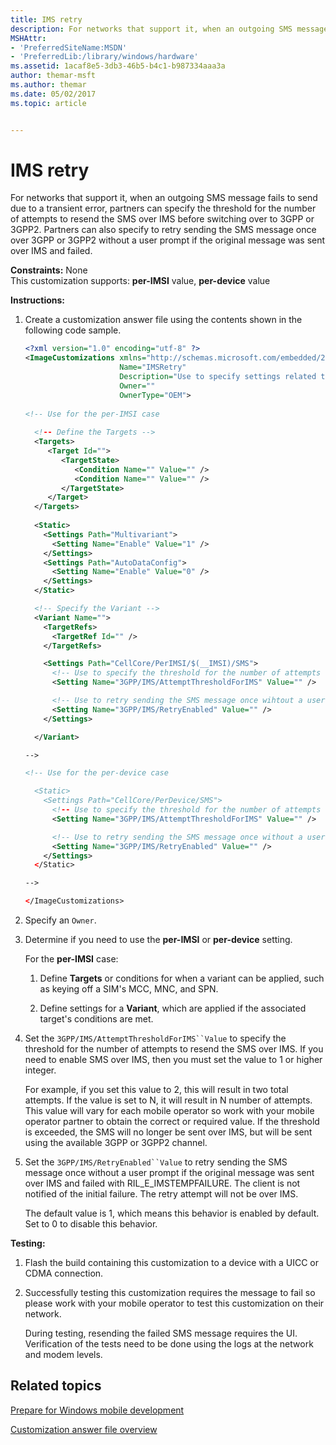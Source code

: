 ```yaml
---
title: IMS retry
description: For networks that support it, when an outgoing SMS message fails to send due to a transient error, partners can specify the threshold for the number of attempts to resend the SMS over IMS before switching over to 3GPP or 3GPP2.
MSHAttr:
- 'PreferredSiteName:MSDN'
- 'PreferredLib:/library/windows/hardware'
ms.assetid: 1acaf8e5-3db3-46b5-b4c1-b987334aaa3a
author: themar-msft
ms.author: themar
ms.date: 05/02/2017
ms.topic: article


---
```


# IMS retry


For networks that support it, when an outgoing SMS message fails to send due to a transient error, partners can specify the threshold for the number of attempts to resend the SMS over IMS before switching over to 3GPP or 3GPP2. Partners can also specify to retry sending the SMS message once over 3GPP or 3GPP2 without a user prompt if the original message was sent over IMS and failed.

<a href="" id="constraints---none"></a>**Constraints:** None  
This customization supports: **per-IMSI** value, **per-device** value

<a href="" id="instructions-"></a>**Instructions:**  
1.  Create a customization answer file using the contents shown in the following code sample.

    ```XML
    <?xml version="1.0" encoding="utf-8" ?>  
    <ImageCustomizations xmlns="http://schemas.microsoft.com/embedded/2004/10/ImageUpdate"  
                         Name="IMSRetry"  
                         Description="Use to specify settings related to SMS messages sent over IMS."  
                         Owner=""  
                         OwnerType="OEM"> 
      
    <!-- Use for the per-IMSI case 
      
      <!-- Define the Targets --> 
      <Targets>
         <Target Id="">
            <TargetState>
               <Condition Name="" Value="" />
               <Condition Name="" Value="" />
            </TargetState>
         </Target>
      </Targets>
      
      <Static>
        <Settings Path="Multivariant">
          <Setting Name="Enable" Value="1" />
        </Settings>
        <Settings Path="AutoDataConfig">
          <Setting Name="Enable" Value="0" />
        </Settings>
      </Static>

      <!-- Specify the Variant -->
      <Variant Name=""> 
        <TargetRefs>
          <TargetRef Id="" /> 
        </TargetRefs>

        <Settings Path="CellCore/PerIMSI/$(__IMSI)/SMS">  
          <!-- Use to specify the threshold for the number of attempts to resend the SMS over IMS -->
          <Setting Name="3GPP/IMS/AttemptThresholdForIMS" Value="" />

          <!-- Use to retry sending the SMS message once wihtout a user prompt -->
          <Setting Name="3GPP/IMS/RetryEnabled" Value="" />
        </Settings>  

      </Variant>

    -->

    <!-- Use for the per-device case

      <Static>  
        <Settings Path="CellCore/PerDevice/SMS">  
          <!-- Use to specify the threshold for the number of attempts to resend the SMS over IMS -->
          <Setting Name="3GPP/IMS/AttemptThresholdForIMS" Value="" />

          <!-- Use to retry sending the SMS message once without a user prompt -->
          <Setting Name="3GPP/IMS/RetryEnabled" Value="" />
        </Settings>  
      </Static>

    -->

    </ImageCustomizations>
    ```

2.  Specify an `Owner`.

3.  Determine if you need to use the **per-IMSI** or **per-device** setting.

    For the **per-IMSI** case:

    1.  Define **Targets** or conditions for when a variant can be applied, such as keying off a SIM's MCC, MNC, and SPN.

    2.  Define settings for a **Variant**, which are applied if the associated target's conditions are met.

4.  Set the `3GPP/IMS/AttemptThresholdForIMS``Value` to specify the threshold for the number of attempts to resend the SMS over IMS. If you need to enable SMS over IMS, then you must set the value to 1 or higher integer.

    For example, if you set this value to 2, this will result in two total attempts. If the value is set to N, it will result in N number of attempts. This value will vary for each mobile operator so work with your mobile operator partner to obtain the correct or required value. If the threshold is exceeded, the SMS will no longer be sent over IMS, but will be sent using the available 3GPP or 3GPP2 channel.

5.  Set the `3GPP/IMS/RetryEnabled``Value` to retry sending the SMS message once without a user prompt if the original message was sent over IMS and failed with RIL\_E\_IMSTEMPFAILURE. The client is not notified of the initial failure. The retry attempt will not be over IMS.

    The default value is 1, which means this behavior is enabled by default. Set to 0 to disable this behavior.

<a href="" id="testing-"></a>**Testing:**  
1.  Flash the build containing this customization to a device with a UICC or CDMA connection.

2.  Successfully testing this customization requires the message to fail so please work with your mobile operator to test this customization on their network.

    During testing, resending the failed SMS message requires the UI. Verification of the tests need to be done using the logs at the network and modem levels.

## Related topics

[Prepare for Windows mobile development](https://docs.microsoft.com/en-us/windows-hardware/manufacture/mobile/preparing-for-windows-mobile-development)

[Customization answer file overview](https://docs.microsoft.com/en-us/windows-hardware/customize/mobile/mcsf/customization-answer-file)
